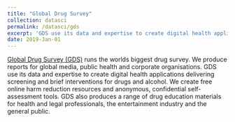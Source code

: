```yaml
---
title: "Global Drug Survey"
collection: datasci
permalink: /datasci/gds
excerpt: 'GDS use its data and expertise to create digital health applications delivering screening and brief interventions for drugs and alcohol.'
date: 2019-Jan-01
---
```


[Global Drug Survey (GDS)](https://www.globaldrugsurvey.com/) runs the worlds biggest drug survey. We produce reports for global media, public health and corporate organisations. GDS use its data and expertise to create digital health applications delivering screening and brief interventions for drugs and alcohol. We create free online harm reduction resources and anonymous, confidential self-assessment tools. GDS also produces a range of drug education materials for health and legal professionals, the entertainment industry and the general public. 
